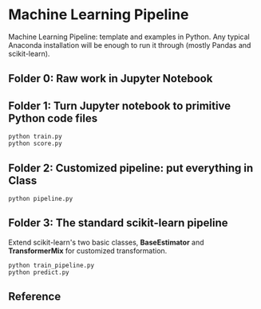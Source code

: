 # Machine Learning Pipeline

Machine Learning Pipeline: template and examples in Python. Any typical Anaconda installation will be enough to run it through (mostly Pandas and scikit-learn).

## Folder 0: Raw work in Jupyter Notebook 

## Folder 1: Turn Jupyter notebook to primitive Python code files

```
python train.py   
python score.py
```

## Folder 2: Customized pipeline: put everything in Class

```
python pipeline.py 
```

## Folder 3: The standard scikit-learn pipeline

Extend scikit-learn's two basic classes, **BaseEstimator** and **TransformerMix** for customized transformation.

```
python train_pipeline.py  
python predict.py 
```

## Reference
